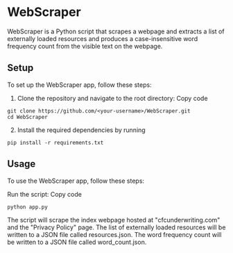 # WebScraper
WebScraper is a Python script that scrapes a webpage and extracts a list of externally loaded resources and produces a case-insensitive word frequency count from the visible text on the webpage.

## Setup
To set up the WebScraper app, follow these steps:

1. Clone the repository and navigate to the root directory:
Copy code
```
git clone https://github.com/<your-username>/WebScraper.git
cd WebScraper
```
2. Install the required dependencies by running 
```
pip install -r requirements.txt
```
## Usage
To use the WebScraper app, follow these steps:

Run the script:
Copy code
```
python app.py
```
The script will scrape the index webpage hosted at "cfcunderwriting.com" and the "Privacy Policy" page.
The list of externally loaded resources will be written to a JSON file called resources.json.
The word frequency count will be written to a JSON file called word_count.json.